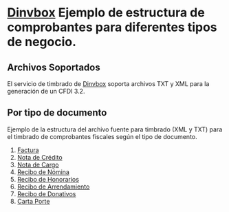 [Dinvbox](http://developers.dinvbox.mx/) Ejemplo de estructura de comprobantes para diferentes tipos de negocio.
=====================


Archivos Soportados
--------------------------------------

El servicio de timbrado de [Dinvbox](http://www.dinvbox.mx/) soporta archivos TXT y XML para la generación de un CFDI 3.2.



Por tipo de documento
--------------------------------------

Ejemplo de la estructura del archivo fuente para timbrado (XML y TXT) para el timbrado de comprobantes fiscales según el tipo de documento.

1. [Factura](https://github.com/facturacionmoderna/Comprobantes/tree/master/Factura)
2. [Nota de Crédito](https://github.com/facturacionmoderna/Comprobantes/tree/master/Nota%20de%20Credito)
3. [Nota de Cargo](https://github.com/facturacionmoderna/Comprobantes)
4. [Recibo de Nómina](https://github.com/facturacionmoderna/Comprobantes/tree/master/Recibo%20de%20Nomina)
5. [Recibo de Honorarios](https://github.com/facturacionmoderna/Comprobantes/tree/master/Recibo%20de%20Honorarios)
6. [Recibo de Arrendamiento](https://github.com/facturacionmoderna/Comprobantes/tree/master/Recibo%20de%20Arrendamientos)
7. [Recibo de Donativos](https://github.com/facturacionmoderna/Comprobantes/tree/master/Recibo%20de%20Donativos)
8. [Carta Porte](https://github.com/facturacionmoderna/Comprobantes/tree/master/Carta%20Porte)





